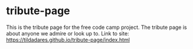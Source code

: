 # tribute-page
This is the tribute page for the free code camp project. The tribute page is about anyone we
admire or look up to.
Link to site:
https://tildadares.github.io/tribute-page/index.html
